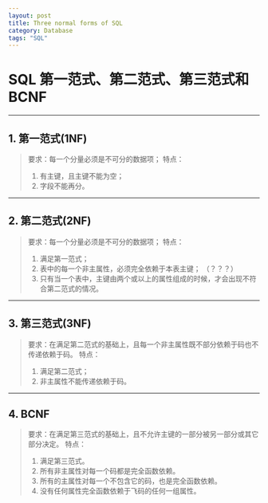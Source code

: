 ```yaml
---
layout: post
title: Three normal forms of SQL
category: Database
tags: "SQL"
---
```

# SQL 第一范式、第二范式、第三范式和BCNF

---
## 1. 第一范式(1NF)
> 要求：每一个分量必须是不可分的数据项；
> 特点：
> 1. 有主键，且主键不能为空；
> 2. 字段不能再分。


 ---
## 2. 第二范式(2NF)
> 要求：每一个分量必须是不可分的数据项；
> 特点：
> 1. 满足第一范式；
> 2. 表中的每一个非主属性，必须完全依赖于本表主键； （？？？）
> 3. 只有当一个表中，主键由两个或以上的属性组成的时候，才会出现不符合第二范式的情况。


---
## 3. 第三范式(3NF)
> 要求：在满足第二范式的基础上，且每一个非主属性既不部分依赖于码也不传递依赖于码。
> 特点：
> 1. 满足第二范式；
> 2. 非主属性不能传递依赖于码。


---
## 4. BCNF
> 要求：在满足第三范式的基础上，且不允许主键的一部分被另一部分或其它部分决定。
> 特点：
> 1. 满足第三范式。
> 2. 所有非主属性对每一个码都是完全函数依赖。
> 3. 所有的主属性对每一个不包含它的码，也是完全函数依赖。
> 4. 没有任何属性完全函数依赖于飞码的任何一组属性。






























































































































































































